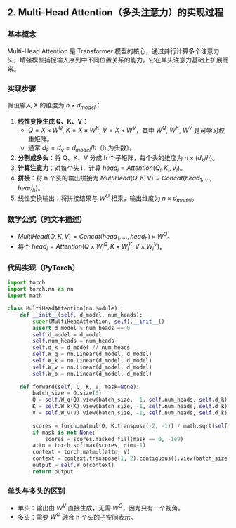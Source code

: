 ## 2. Multi-Head Attention（多头注意力）的实现过程

### 基本概念
Multi-Head Attention 是 Transformer 模型的核心，通过并行计算多个注意力头，增强模型捕捉输入序列中不同位置关系的能力。它在单头注意力基础上扩展而来。

### 实现步骤
假设输入 X 的维度为 $n × d_{model}$：

1. **线性变换生成 Q、K、V**：
    - $Q = X × W^Q$, $K = X × W^K$, $V = X × W^V$，其中 $W^Q$, $W^K$, $W^V$ 是可学习权重矩阵。
    - 通常 $d_k = d_v = d_{model} / h$（h 为头数）。
2. **分割成多头**：将 Q、K、V 分成 h 个子矩阵，每个头的维度为 $n × (d_k/h)$。
3. **计算注意力**：对每个头 i，计算 $head_i = Attention(Q_i, K_i, V_i)$。
4. **拼接**：将 h 个头的输出拼接为 $MultiHead(Q, K, V) = Concat(head_1, ..., head_h)$。
5. 线性变换输出：将拼接结果与 $W^O$ 相乘，输出维度为 $n × d_{model}$。

### 数学公式（纯文本描述）

- $MultiHead(Q, K, V) = Concat(head_1, ..., head_h) × W^O$。
- 每个 $head_i = Attention(Q × W_i^Q, K × W_i^K, V × W_i^V)$。

### 代码实现（PyTorch）
```python
import torch
import torch.nn as nn
import math

class MultiHeadAttention(nn.Module):
    def __init__(self, d_model, num_heads):
        super(MultiHeadAttention, self).__init__()
        assert d_model % num_heads == 0
        self.d_model = d_model
        self.num_heads = num_heads
        self.d_k = d_model // num_heads
        self.W_q = nn.Linear(d_model, d_model)
        self.W_k = nn.Linear(d_model, d_model)
        self.W_v = nn.Linear(d_model, d_model)
        self.W_o = nn.Linear(d_model, d_model)
        
    def forward(self, Q, K, V, mask=None):
        batch_size = Q.size(0)
        Q = self.W_q(Q).view(batch_size, -1, self.num_heads, self.d_k).transpose(1, 2)
        K = self.W_k(K).view(batch_size, -1, self.num_heads, self.d_k).transpose(1, 2)
        V = self.W_v(V).view(batch_size, -1, self.num_heads, self.d_k).transpose(1, 2)
        
        scores = torch.matmul(Q, K.transpose(-2, -1)) / math.sqrt(self.d_k)
        if mask is not None:
            scores = scores.masked_fill(mask == 0, -1e9)
        attn = torch.softmax(scores, dim=-1)
        context = torch.matmul(attn, V)
        context = context.transpose(1, 2).contiguous().view(batch_size, -1, self.d_model)
        output = self.W_o(context)
        return output
```

### 单头与多头的区别
- 单头：输出由 $W^V$ 直接生成，无需 $W^O$，因为只有一个视角。
- 多头：需要 $W^O$ 融合 h 个头的子空间表示。